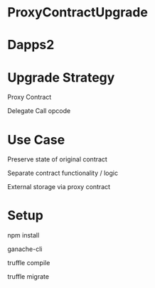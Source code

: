 # ProxyContractUpgrade
# Dapps2

# Upgrade Strategy
 Proxy Contract
 
 Delegate Call opcode
 
# Use Case
 Preserve state of original contract
 
 Separate contract functionality / logic
 
 External storage via proxy contract

# Setup
 npm install
 
 ganache-cli
 
 truffle compile
 
 truffle migrate
